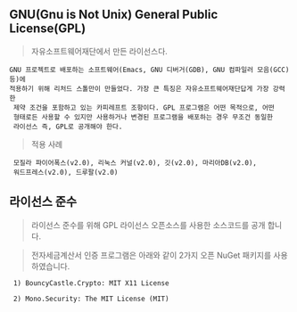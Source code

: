 ﻿## GNU(Gnu is Not Unix) General Public License(GPL)

> 자유소프트웨어재단에서 만든 라이선스다. 

```
GNU 프로젝트로 배포하는 소프트웨어(Emacs, GNU 디버거(GDB), GNU 컴파일러 모음(GCC) 등)에 
적용하기 위해 리처드 스톨만이 만들었다. 가장 큰 특징은 자유소프트웨어재단답게 가장 강력한
 제약 조건을 포함하고 있는 카피레프트 조항이다. GPL 프로그램은 어떤 목적으로, 어떤 
 형태로든 사용할 수 있지만 사용하거나 변경된 프로그램을 배포하는 경우 무조건 동일한 
 라이선스 즉, GPL로 공개해야 한다.
```

> 적용 사례 

```
 모질라 파이어폭스(v2.0), 리눅스 커널(v2.0), 깃(v2.0), 마리아DB(v2.0), 
 워드프레스(v2.0), 드루팔(v2.0)
```


## 라이선스 준수

> 라이선스 준수를 위해 GPL 라이선스 오픈소스를 사용한 소스코드를 공개 합니다.

> 전자세금계산서 인증 프로그램은 아래와 같이 2가지 오픈 NuGet 패키지를 사용 하였습니다.

```
 1) BouncyCastle.Crypto: MIT X11 License

 2) Mono.Security: The MIT License (MIT) 
```